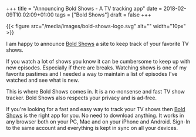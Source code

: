 +++
title = "Announcing Bold Shows - A TV tracking app"
date = 2018-02-09T10:02:09+01:00
tags = ["Bold Shows"]
draft = false
+++

{{< figure src="/media/images/bold-shows-logo.svg" alt="" width="10px" >}}

I am happy to announce [Bold Shows](https://boldshows.com?ref=announcement) a site to keep track of your favorite TV shows.

If you watch a lot of shows you know it can be cumbersome to keep up with new episodes. Especially if there are breaks. Watching shows is one of my favorite pastimes and I needed a way to maintain a list of episodes I've watched and see what is new.

This is where Bold Shows comes in.<!--more--> It is a no-nonsense and fast TV show tracker. Bold Shows also respects your privacy and is ad-free.

If you're looking for a fast and easy way to track your TV shows then [Bold Shows](https://boldshows.com?ref=announcement) is the right app for you. No need to download anything. It works in any browser both on your PC, Mac and on your iPhone and Android. Sign-In to the same account and everything is kept in sync on all your devices.
